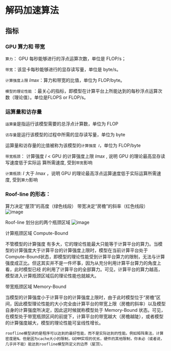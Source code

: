 # 解码加速算法
## 指标

### GPU 算力和 带宽

`算力`： GPU 每秒能够进行的浮点运算次数，单位是 FLOP/s；

`带宽`：该显卡每秒能够进行的显存读写量，单位是 byte/s。

`计算强度上限` 𝐼𝑚𝑎𝑥：算力和带宽的比值，单位为 FLOP/byte。

`模型的理论性能` ：最关心的指标，即模型在计算平台上所能达到的每秒浮点运算次数（理论值）。单位是FLOPS or FLOP/s。

### 运算量和访存量

`运算量`是指运行该模型需要的总浮点计算数，单位为 FLOP

`访存量`是运行该模型的过程中所需的显存读写量，单位为 byte

运算量和访存量的比值被称为该模型的`计算强度 𝐼`，单位为 FLOP/byte

`带宽瓶颈`：  计算强度 𝐼 < GPU 的计算强度上限 𝐼𝑚𝑎𝑥 , 说明 GPU 的理论最高显存读写速度低于实际运
算所需速度, 受到`带宽`影响

`计算瓶颈`: 𝐼 大于 𝐼𝑚𝑎𝑥 ，说明 GPU 的理论最高浮点运算速度低于实际运算所需速度, 受到`算力`影响

### Roof-line 的形态：
算力决定“屋顶”的高度（绿色线段）
带宽决定“房檐”的斜率（红色线段）
![image](https://github.com/hinswhale/AI-Learning/assets/22999866/d9452ee2-af04-4373-9582-9ceaf6ba2cf1)

Roof-line 划分出的两个瓶颈区域
![image](https://github.com/hinswhale/AI-Learning/assets/22999866/7db542ab-a49a-4a9e-a18c-d48243228e46)

计算瓶颈区域 Compute-Bound

不管模型的计算强度 有多大，它的理论性能最大只能等于计算平台的算力。当模型的计算强度大于计算平台的计算强度上限时，模型在当前计算平台处于 Compute-Bound状态，即模型的理论性能受到计算平台算力的限制，无法与计算强度成正比。但这其实并不是一件坏事，因为从充分利用计算平台算力的角度上看，此时模型已经 的利用了计算平台的全部算力。可见，计算平台的算力越高，模型进入计算瓶颈区域后的理论性能也就越大。

带宽瓶颈区域 Memory-Bound

当模型的计算强度小于计算平台的计算强度上限时，由于此时模型位于“房檐”区间，因此模型理论性能的大小完全由计算平台的带宽上限（房檐的斜率）以及模型自身的计算强度所决定，因此这时候就称模型处于 Memory-Bound 状态。可见，在模型处于带宽瓶颈区间的前提下，计算平台的带宽越大（房檐越陡），或者模型的计算强度越大，模型的理论性能可呈线性增长。

`roofline模型讲的是程序可以达到的最好性能，而不是实际达到的性能。例如矩阵乘法，计算密度是N。但是因为cache大小的限制，GEMM实现的优劣，硬件的其他限制，你未必（或者说，几乎并不能）能达到roofline模型所定义的边界（屋顶）。`


